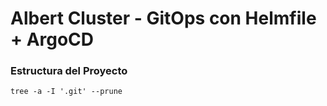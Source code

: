 # Albert Cluster - GitOps con Helmfile + ArgoCD



### Estructura del Proyecto
```
tree -a -I '.git' --prune
```
